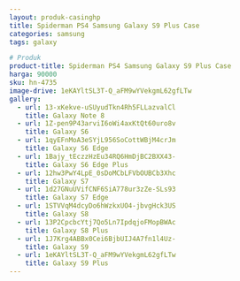 ```yaml
---
layout: produk-casinghp
title: Spiderman PS4 Samsung Galaxy S9 Plus Case
categories: samsung
tags: galaxy

# Produk
product-title: Spiderman PS4 Samsung Galaxy S9 Plus Case
harga: 90000
sku: hn-4735
image-drive: 1eKAYltSL3T-Q_aFM9wYVekgmL62gfLTw
gallery:
  - url: 13-xKekve-uSUyudTkn4Rh5FLLazvalCl
    title: Galaxy Note 8
  - url: 1Z-pen9P43arviI6oWi4axKtQt60uro8v
    title: Galaxy S6
  - url: 1qyEFnMoA3eSYjL956SoCottWBjM4crJm
    title: Galaxy S6 Edge
  - url: 1Bajy_tEczzHzEu34RQ6HmDjBC2BXX43-
    title: Galaxy S6 Edge Plus
  - url: 12hw3PwY4LpE_0sDoMCbLFVbOUBCb3Xhc
    title: Galaxy S7
  - url: 1d27GNuUVifCNF6SiA778ur3zZe-SLs93
    title: Galaxy S7 Edge
  - url: 1STVVqM4dcyDo6hWzkxUO4-jbvgHck3US
    title: Galaxy S8
  - url: 13P2CpcbcYtj7Qo5Ln7IpdqjoFMopBWAc
    title: Galaxy S8 Plus
  - url: 1J7Krg4ABBx0Cei6BjbUIJ4A7fn1l4Uz-
    title: Galaxy S9
  - url: 1eKAYltSL3T-Q_aFM9wYVekgmL62gfLTw
    title: Galaxy S9 Plus
---
```

